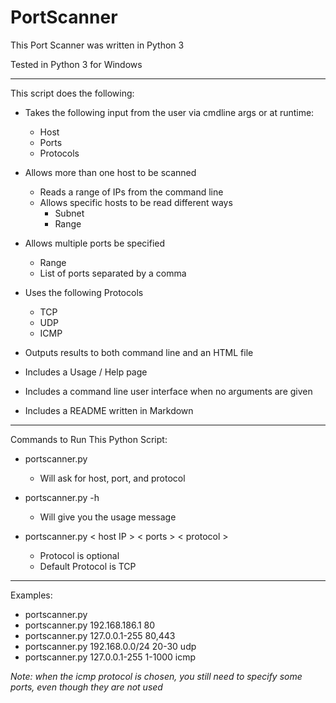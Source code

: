 # PortScanner
This Port Scanner was written in Python 3

Tested in Python 3 for Windows

---
This script does the following:
+ Takes the following input from the user via cmdline args or at runtime:
    + Host
    + Ports
    + Protocols
    
+ Allows more than one host to be scanned
    + Reads a range of IPs from the command line
    + Allows specific hosts to be read different ways
        + Subnet
        + Range
        
+ Allows multiple ports be specified
    + Range
    + List of ports separated by a comma

+ Uses the following Protocols
    + TCP
    + UDP
    + ICMP
    
+ Outputs results to both command line and an HTML file

+ Includes a Usage / Help page

+ Includes a command line user interface when no arguments are given

+ Includes a README written in Markdown
---
Commands to Run This Python Script:
+ portscanner.py
    + Will ask for host, port, and protocol
    
    
+ portscanner.py -h
    + Will give you the usage message


+ portscanner.py < host IP > < ports > < protocol >
    + Protocol is optional
    + Default Protocol is TCP
---
Examples:

+ portscanner.py
+ portscanner.py 192.168.186.1 80
+ portscanner.py 127.0.0.1-255 80,443 
+ portscanner.py 192.168.0.0/24 20-30 udp
+ portscanner.py 127.0.0.1-255 1-1000 icmp

*Note: when the icmp protocol is chosen, you still need to specify some ports, even though they are not used*

    